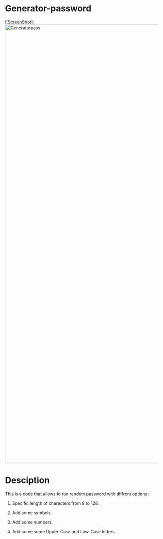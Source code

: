 # Generator-password

![ScreenShot]: <img width="1440" alt="Generatorpass" src="https://user-images.githubusercontent.com/74931814/117559346-7fa10d00-b052-11eb-93af-dbf4979811fa.png">




# Desciption 

This is a code that allows to run random password with diffrent options : 
 
1) Specific length of characters from 8 to 128. 

2) Add some symbols. 

3) Add some numbers. 

4) Add some some Upper-Case and Low-Case letters. 



